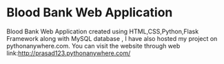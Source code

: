 # Blood Bank Web Application
Blood Bank Web Application created using HTML,CSS,Python,Flask Framework along with MySQL database , I have also hosted my project on pythonanywhere.com. You can visit the website through web link:http://prasad123.pythonanywhere.com/

